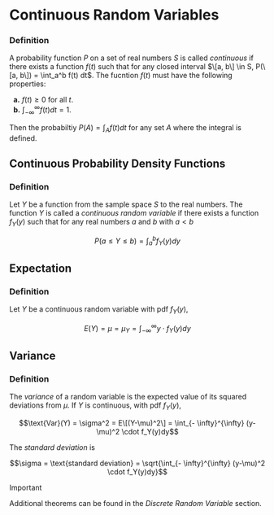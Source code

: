 # Continuous Random Variables
### Definition
A probability function $P$ on a set of real numbers $S$ is called *continuous* if there exists a function $f(t)$ such that for any closed interval $\[a, b\] \in S, P(\[a, b\]) =  \int_a^b f(t) dt$. The fucntion $f(t)$ must have the following properties:

&nbsp; **a.** $f(t) \geq 0$ for all $t$.\
&nbsp; **b.** $\int_{- \infty}^\infty f(t)dt = 1$.

Then the probabiltiy $P(A) = \int_A f(t)dt$ for any set $A$ where the integral is defined.

## Continuous Probability Density Functions
### Definition
Let $Y$ be a function from the sample space $S$ to the real numbers. The function $Y$ is called a *continuous random variable* if there exists a function $f_Y(y)$ such that for any real numbers $a$ and $b$ with $a < b$

$$P(a \leq Y \leq b) = \int_a^b f_Y(y)dy$$

## Expectation
### Definition

Let $Y$ be a continuous random variable with pdf $f_Y(y)$,

$$E(Y) = \mu = \mu_Y= \int_{- \infty}^{\infty} y \cdot f_Y(y)dy$$

## Variance
### Definition
The *variance* of a random variable is the expected value of its squared deviations from $\mu$. If $Y$ is continuous, with pdf $f_Y(y)$, 

$$\text{Var}(Y) = \sigma^2 = E\[(Y-\mu)^2\] = \int_{- \infty}^{\infty} (y-\mu)^2 \cdot f_Y(y)dy$$

The *standard deviation* is 

$$\sigma = \text{standard deviation} = \sqrt{\int_{- \infty}^{\infty} (y-\mu)^2 \cdot f_Y(y)dy}$$

> [!IMPORTANT]
> Additional theorems can be found in the *Discrete Random Variable* section.

